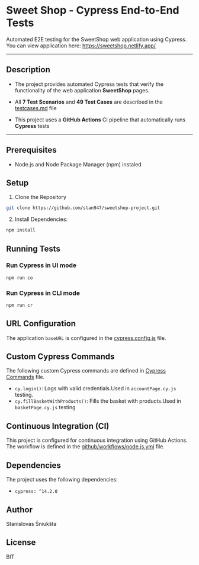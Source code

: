 # Sweet Shop - Cypress End-to-End Tests

Automated E2E testing for the SweetShop web application using Cypress.\
You can view application here:  https://sweetshop.netlify.app/

---
## Description 

* The project provides automated Cypress tests that verify the functionality 
of the web application **SweetShop** pages.

* All   **7 Test Scenarios** and **49 Test Cases** are described in the [testcases.md](testcases.md) file

* This project uses a **GitHub Actions** CI pipeline that automatically runs **Cypress** tests

---

## Prerequisites

* Node.js and Node Package Manager (npm) instaled

## Setup

1. Clone the Repository

```bash
git clone https://github.com/stan947/sweetshop-project.git
```
2. Install Dependencies:

```bash
npm install
```
## Running Tests
### Run Cypress in UI mode
```bash
npm run co
```
### Run Cypress in CLI mode
```bash
npm run cr
```
## URL Configuration
The application `baseURL` is configured in the [cypress.config.js](cypress.config.js) file.

## Custom Cypress Commands
 The following custom Cypress commands are defined in [Cypress Commands](cypress/support/commands.js) file.
 * `cy.login()`: Logs with valid credentials.Used in `accountPage.cy.js` testing.
 * `cy.fillBasketWithProducts()`: Fills the basket with products.Used in `basketPage.cy.js` testing

## Continuous Integration (CI)
This project is configured for continuous integration using GitHub Actions. The workflow is defined in the [github/workflows/node.js.yml](.github/workflows/node.js.yml) file.

## Dependencies
The project uses the following dependencies:
* `cypress: ^14.2.0`

## Author

Stanislovas Šniukšta

## License

BIT



